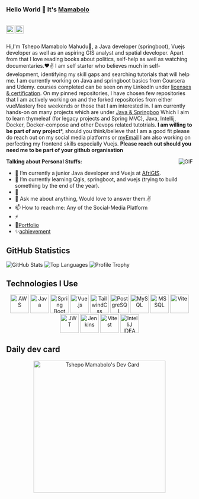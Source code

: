 ### Hello World 👋 It's [Mamabolo](https://github.com/MamaboloGtub/MamaboloGtub)

<br/>


<a href="https://bsky.app/profile/devgtub.bsky.social" target="_blank">
<img align="left" alt="Saket Prag | Buesky" width="22px" src="https://github.com/OzzyCzech/bluesky-logo/blob/main/src/bluesky-icon.svg" />
</a>
<a href="https://www.linkedin.com/in/tshepo-mamabolo-mahudu-7ab12333" target="_blank">
<img align="left" alt="Saket Prag" width="22px" src="https://cdn.jsdelivr.net/npm/simple-icons@v3/icons/linkedin.svg" />
</a>
<br />

<br />

Hi,I'm Tshepo Mamabolo Mahudu🙌, a Java developer (springboot), Vuejs developer as well as an aspiring GIS analyst and spatial developer. Apart from that I love reading books about politics, self-help as well as watching documentaries.❤✌
I am self starter who believes much in self-development,  identifying my skill gaps and searching tutorials that will help me.  I am currently working on Java and springboot basics from Coursera and Udemy.
courses completed can be seen on my LinkedIn under [licenses & certification](https://www.linkedin.com/in/tshepo-mamabolo-mahudu-7ab12333/details/certifications/).
On my pinned repositories, I have chosen few repositories that I am actively working on and the forked repositories from either vueMastery free weekends or those that I am interested in.
I am currently hands-on on many projects which are under [Java & Springboo](https://github.com/MamaboloGtub/java-and-spring-tut) Which I aim to learn thymeleaf (for legacy projects and Spring MVC), Java, Intellij, Docker, Docker-compose and other Devops related tutotrials. 
**I am willing to be part of any project***,  should you think/believe that I am a good fit please do reach out on my social media platforms or [myEmail](mailto:tmmmmadi@gmail.com)
I am also working on perfecting my frontend skills especially Vuejs.  **Please reach out should you need me to be part of your github organisation**

<img align="right" alt="GIF" src="https://media.giphy.com/media/USV0ym3bVWQJJmNu3N/giphy.gif" />


**Talking about Personal Stuffs:**

- 🔭 I’m currently a junior Java developer and Vuejs at [AfriGIS](www.afrigis.co.za).
- 🌱 I’m currently learning Qgis, springboot, and vuejs (trying to build something by the end of the year).
- 👯 
- 💬 Ask me about anything, Would love to answer them.✌
- 📫 How to reach me: Any of the Social-Media Platform 
- ⚡ 
- 📝[Portfolio](https://github.com/MamaboloGtub/MamaboloGtub)
- ✨[achievement](https://github.com/MamaboloGtub?tab=achievements)


## GitHub Statistics

![GitHub Stats](https://github-readme-stats.vercel.app/api?username=MamaboloGtub&show_icons=true&theme=radical)
![Top Languages](https://github-readme-stats.vercel.app/api/top-langs/?username=MamaboloGtub&layout=compact&theme=radical)
![Profile Trophy](https://github-profile-trophy.vercel.app/?username=MamaboloGtub&theme=radical)

## Technologies I Use

<div align="center">
     <img src="https://upload.wikimedia.org/wikipedia/commons/9/93/Amazon_Web_Services_Logo.svg" alt="AWS" width="50" height="50" />
    <img src="https://cdn.jsdelivr.net/gh/devicons/devicon/icons/java/java-original.svg" alt="Java" width="50" height="50"/>
    <img src="https://cdn.jsdelivr.net/gh/devicons/devicon/icons/spring/spring-original.svg" alt="Spring Boot" width="50" height="50"/>
    <img src="https://cdn.jsdelivr.net/gh/devicons/devicon/icons/vuejs/vuejs-original.svg" alt="Vue.js" width="50" height="50"/>
    <img src="https://upload.wikimedia.org/wikipedia/commons/d/d5/Tailwind_CSS_Logo.svg" alt="TailwindCss" width="50" height="50" />
    <img src="https://cdn.jsdelivr.net/gh/devicons/devicon/icons/postgresql/postgresql-original.svg" alt="PostgreSQL" width="50" height="50"/>
    <img src="https://cdn.jsdelivr.net/gh/devicons/devicon/icons/mysql/mysql-original.svg" alt="MySQL" width="50" height="50"/>
    <img src="https://cdn.jsdelivr.net/gh/devicons/devicon/icons/microsoftsqlserver/microsoftsqlserver-plain.svg" alt="MS SQL" width="50" height="50"/>
    <img src="https://cdn.jsdelivr.net/gh/devicons/devicon/icons/vite/vite-original.svg" alt="Vite" width="50" height="50"/>
    <img src="https://static.cdnlogo.com/logos/j/20/jwt.svg" alt="JWT" width="50" height="50"/>
    <img src="https://cdn.jsdelivr.net/npm/simple-icons@3.13.0/icons/jenkins.svg" alt="Jenkins" width="50" height="50"/>
    <img src="https://cdn.jsdelivr.net/gh/devicons/devicon/icons/vitest/vitest-plain.svg" alt="Vitest" width="50" height="50"/>
     <img src="https://cdn.jsdelivr.net/gh/devicons/devicon/icons/intellij/intellij-original.svg" alt="IntelliJ IDEA" title="IntelliJ IDEA" width="50" height="50"/>
</div>

## Daily dev card

<div align="center">
    <a href="https://app.daily.dev/tshepomamabolo"><img src="https://api.daily.dev/devcards/v2/fRhwc2ioUJt3D2W76LGUZ.png?r=2lx" width="356" alt="Tshepo Mamabolo's Dev Card"/></a>
</div>
